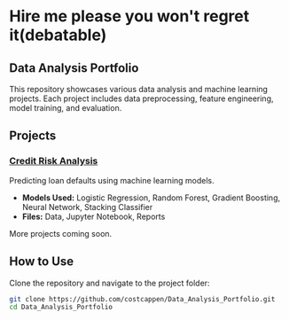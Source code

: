 # Hire me please you won't regret it(debatable)

## Data Analysis Portfolio  

This repository showcases various data analysis and machine learning projects. Each project includes data preprocessing, feature engineering, model training, and evaluation.  

## Projects  

### [Credit Risk Analysis](./Credit_Risk_Analysis/)  
Predicting loan defaults using machine learning models.  
- **Models Used:** Logistic Regression, Random Forest, Gradient Boosting, Neural Network, Stacking Classifier  
- **Files:** Data, Jupyter Notebook, Reports  

More projects coming soon.  

## How to Use  

Clone the repository and navigate to the project folder:  

```bash
git clone https://github.com/costcappen/Data_Analysis_Portfolio.git
cd Data_Analysis_Portfolio
